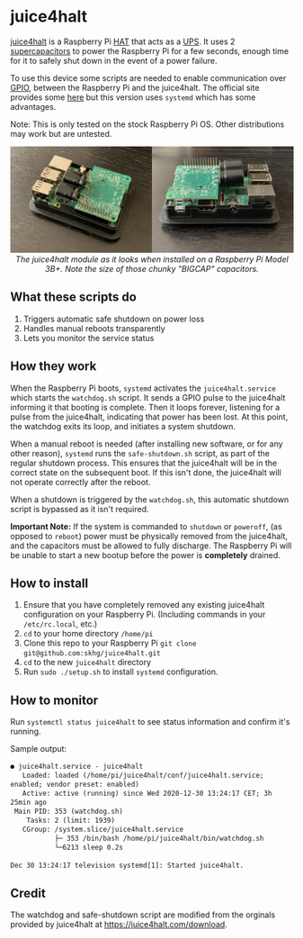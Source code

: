 # juice4halt

[juice4halt](https://juice4halt.com/) is a Raspberry Pi [HAT](https://www.raspberrypi.org/blog/introducing-raspberry-pi-hats/) that acts as a [UPS](https://en.wikipedia.org/wiki/Uninterruptible_power_supply). It uses 2 [supercapacitors](https://en.wikipedia.org/wiki/Supercapacitor) to power the Raspberry Pi for a few seconds, enough time for it to safely shut down in the event of a power failure. 

To use this device some scripts are needed to enable communication over [GPIO](https://www.raspberrypi.org/documentation/usage/gpio/), between the Raspberry Pi and the juice4halt. The official site provides some [here](https://juice4halt.com/getting-started) but this version uses `systemd` which has some advantages.

Note: This is only tested on the stock Raspberry Pi OS. Other distributions may work but are untested.

<p align="center">
<img src="docs/top.jpeg" width="50%"/><img src="docs/side.jpeg" width="50%"/><br/>
<i>The juice4halt module as it looks when installed on a Raspberry Pi Model 3B+. Note the size of those chunky "BIGCAP" capacitors.</i>
</p>

## What these scripts do
1. Triggers automatic safe shutdown on power loss
1. Handles manual reboots transparently
1. Lets you monitor the service status

## How they work
When the Raspberry Pi boots, `systemd` activates the `juice4halt.service` which starts the `watchdog.sh` script. It sends a GPIO pulse to the juice4halt informing it that booting is complete. Then it loops forever, listening for a pulse from the juice4halt, indicating that power has been lost. At this point, the watchdog exits its loop, and initiates a system shutdown.

When a manual reboot is needed (after installing new software, or for any other reason), `systemd` runs the `safe-shutdown.sh` script, as part of the regular shutdown process. This ensures that the juice4halt will be in the correct state on the subsequent boot. If this isn't done, the juice4halt will not operate correctly after the reboot.

When a shutdown is triggered by the `watchdog.sh`, this automatic shutdown script is bypassed as it isn't required.

**Important Note:** If the system is commanded to `shutdown` or `poweroff`, (as opposed to `reboot`) power must be physically removed from the juice4halt, and the capacitors must be allowed to fully discharge. The Raspberry Pi will be unable to start a new bootup before the power is **completely** drained.

## How to install
1. Ensure that you have completely removed any existing juice4halt configuration on your Raspberry Pi. (Including commands in your `/etc/rc.local`, etc.)
1. `cd` to your home directory `/home/pi` 
1. Clone this repo to your Raspberry Pi `git clone git@github.com:skhg/juice4halt.git`
1. `cd` to the new `juice4halt` directory
1. Run `sudo ./setup.sh` to install `systemd` configuration.

## How to monitor
Run `systemctl status juice4halt` to see status information and confirm it's running.

Sample output:
```
● juice4halt.service - juice4halt
   Loaded: loaded (/home/pi/juice4halt/conf/juice4halt.service; enabled; vendor preset: enabled)
   Active: active (running) since Wed 2020-12-30 13:24:17 CET; 3h 25min ago
 Main PID: 353 (watchdog.sh)
    Tasks: 2 (limit: 1939)
   CGroup: /system.slice/juice4halt.service
           ├─ 353 /bin/bash /home/pi/juice4halt/bin/watchdog.sh
           └─6213 sleep 0.2s

Dec 30 13:24:17 television systemd[1]: Started juice4halt.
```

## Credit
The watchdog and safe-shutdown script are modified from the orginals provided by juice4halt at https://juice4halt.com/download.
